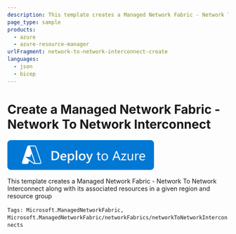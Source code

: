 ```yaml
---
description: This template creates a Managed Network Fabric - Network To Network Interconnect along with its associated resources in a given region and resource group
page_type: sample
products:
  - azure
  - azure-resource-manager
urlFragment: network-to-network-interconnect-create
languages:
  - json
  - bicep
---
```


# Create a Managed Network Fabric - Network To Network Interconnect

[![Deploy To Azure](https://raw.githubusercontent.com/Azure/azure-quickstart-templates/master/1-CONTRIBUTION-GUIDE/images/deploytoazure.svg?sanitize=true)](https://portal.azure.com/#create/Microsoft.Template/uri/https%3A%2F%2Fraw.githubusercontent.com%2FAzure%2Fazure-quickstart-templates%2Fmaster%2Fquickstarts%2Fmicrosoft.managednetworkfabric%2Fnetwork-to-network-interconnect-create%2Fmain.bicep)

This template creates a Managed Network Fabric - Network To Network Interconnect along with its associated resources in a given region and resource group

`Tags: Microsoft.ManagedNetworkFabric, Microsoft.ManagedNetworkFabric/networkFabrics/networkToNetworkInterconnects`
